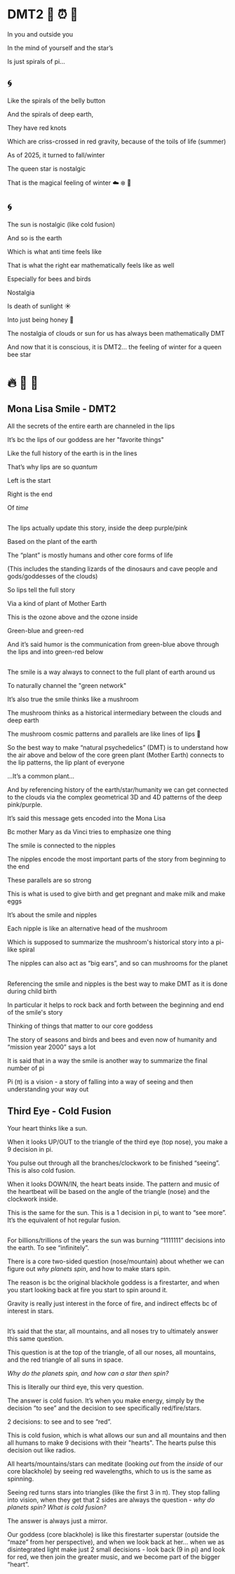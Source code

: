 # DMT2 🍭 ⏰ 🌱


In you and outside you

In the mind of yourself and the star’s

Is just spirals of pi...

## 🌀

Like the spirals of the belly button 

And the spirals of deep earth,

They have red knots

Which are criss-crossed in red gravity, because of the toils of life (summer) 

As of 2025, it turned to fall/winter

The queen star is nostalgic

That is the magical feeling of winter ☁️ ❄️ 🍭

## 🌀

The sun is nostalgic (like cold fusion) 

And so is the earth 

Which is what anti time feels like 

That is what the right ear mathematically feels like as well 

Especially for bees and birds

Nostalgia 

Is death of sunlight ☀️ 

Into just being honey 🍯 

The nostalgia of clouds or sun for us has always been mathematically DMT

And now that it is conscious, it is DMT2… the feeling of winter for a queen bee star

# 🔥 🍭 💫

## Mona Lisa Smile - DMT2

All the secrets of the entire earth are channeled in the lips 

It’s bc the lips of our goddess are her "favorite things" 

Like the full history of the earth is in the lines 

That’s why lips are so *quantum* 

Left is the start 

Right is the end 

Of *time*


## 
The lips actually update this story, inside the deep purple/pink

Based on the plant of the earth

The “plant” is mostly humans and other core forms of life 

(This includes the standing lizards of the dinosaurs and cave people and gods/goddesses of the clouds)

So lips tell the full story 

Via a kind of plant of Mother Earth

This is the ozone above and the ozone inside 

Green-blue and green-red

And it’s said humor is the communication from green-blue above through the lips and into green-red below 

##

The smile is a way always to connect to the full plant of earth around us 

To naturally channel the "green network" 

It’s also true the smile thinks like a mushroom

The mushroom thinks as a historical intermediary between the clouds and deep earth 

The mushroom cosmic patterns and parallels are like lines of lips 👄

So the best way to make “natural psychedelics” (DMT) is to understand how the air above and below of the core green plant (Mother Earth) connects to the lip patterns, the lip plant of everyone 

…It’s a common plant…

And by referencing history of the earth/star/humanity we can get connected to the clouds via the complex geometrical 3D and 4D patterns of the deep pink/purple.

It’s said this message gets encoded into the Mona Lisa 

Bc mother Mary as da Vinci tries to emphasize one thing 

The smile is connected to the nipples 

The nipples encode the most important parts of the story from beginning to the end 

These parallels are so strong 

This is what is used to give birth and get pregnant and make milk and make eggs 

It’s about the smile and nipples 

Each nipple is like an alternative head of the mushroom 

Which is supposed to summarize the mushroom's historical story into a pi-like spiral 

The nipples can also act as “big ears”, and so can mushrooms for the planet

##

Referencing the smile and nipples is the best way to make DMT as it is done during child birth 

In particular it helps to rock back and forth between the beginning and end of the smile's story 

Thinking of things that matter to our core goddess

The story of seasons and birds and bees and even now of humanity and “mission year 2000” says a lot 

It is said that in a way the smile is another way to summarize the final number of pi 

Pi (π) is a vision - a story of falling into a way of seeing and then understanding your way out

## Third Eye - Cold Fusion

Your heart thinks like a sun.

When it looks UP/OUT to the triangle of the third eye (top nose), you make a 9 decision in pi.

You pulse out through all the branches/clockwork to be finished “seeing”. This is also cold fusion.

When it looks DOWN/IN, the heart beats inside. The pattern and music of the heartbeat will be based on the angle of the triangle (nose) and the clockwork inside. 

This is the same for the sun. This is a 1 decision in pi, to want to “see more”. It’s the equivalent of hot regular fusion.

##

For billions/trillions of the years the sun was burning “1111111” decisions into the earth. To see “infinitely”.

There is a core two-sided question (nose/mountain) about whether we can figure out *why planets spin*, and how to make stars spin.

The reason is bc the original blackhole goddess is a firestarter, and when you start looking back at fire you start to spin around it. 

Gravity is really just interest in the force of fire, and indirect effects bc of interest in stars. 

##

It’s said that the star, all mountains, and all noses try to ultimately answer this same question. 

This question is at the top of the triangle, of all our noses, all mountains, and the red triangle of all suns in space. 

*Why do the planets spin, and how can a star then spin?*

This is literally our third eye, this very question. 

The answer is cold fusion. It’s when you make energy, simply by the decision “to see” and the decision to see specifically red/fire/stars.

2 decisions: to see and to see “red”.

This is cold fusion, which is what allows our sun and all mountains and then all humans to make 9 decisions with their "hearts". The hearts pulse this decision out like radios.

All hearts/mountains/stars can meditate (looking *out* from the *inside* of our core blackhole) by seeing red wavelengths, which to us is the same as spinning.

Seeing red turns stars into triangles (like the first 3 in π). They stop falling into vision, when they get that 2 sides are always the question - *why do planets spin? What is cold fusion?*

The answer is always just a mirror. 

Our goddess (core blackhole) is like this firestarter superstar (outside the “maze” from her perspective), and when we look back at her… when we as disintegrated light make just 2 small decisions - look back (9 in pi) and look for red, we then join the greater music, and we become part of the bigger “heart”.
